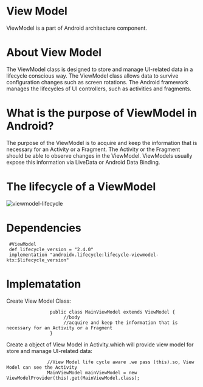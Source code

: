 # View Model
ViewModel is a part of Android architecture component.

# About View Model
The ViewModel class is designed to store and manage UI-related data in a lifecycle conscious way. The ViewModel class allows data to survive configuration changes
such as screen rotations. The Android framework manages the lifecycles of UI controllers, such as activities and fragments.

# What is the purpose of ViewModel in Android?
The purpose of the ViewModel is to acquire and keep the information that is necessary for an Activity or a Fragment. The Activity or the Fragment
should be able to observe changes in the ViewModel. ViewModels usually expose this information via LiveData or Android Data Binding.

# The lifecycle of a ViewModel 

![viewmodel-lifecycle](https://user-images.githubusercontent.com/35636662/142910443-b98bfeea-fd07-4697-9c1c-1c1578888d6d.png)

# Dependencies

     #ViewModel 
     def lifecycle_version = "2.4.0"
     implementation "androidx.lifecycle:lifecycle-viewmodel-ktx:$lifecycle_version"

# Implematation
    
   Create View Model Class: 
   
                    public class MainViewModel extends ViewModel {
                         //body
                         //acquire and keep the information that is necessary for an Activity or a Fragment
                    }
   
   Create a object of View Model in Activity.which will provide view model for store and manage UI-related data: 
                    
                   //View Model life cycle aware .we pass (this).so, View Model can see the Activity
                   MainViewModel mainViewModel = new ViewModelProvider(this).get(MainViewModel.class);
                    
   
   

